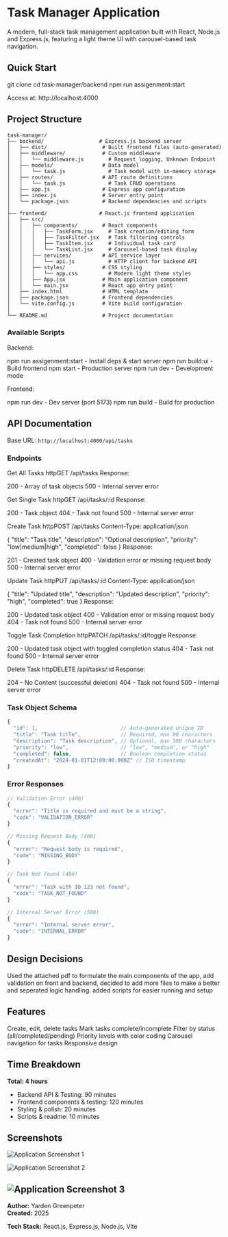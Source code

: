 # Task Manager Application

A modern, full-stack task management application built with React, Node.js and Express.js, featuring a light theme UI with carousel-based task navigation.

## Quick Start

git clone <repository-url>
cd task-manager/backend
npm run assigenment:start

Access at: http://localhost:4000


## Project Structure

```
task-manager/
├── backend/                  # Express.js backend server
│   ├── dist/                  # Built frontend files (auto-generated)
│   ├── middleware/            # Custom middleware
│   │   └── middleware.js        # Request logging, Unknown Endpoint
│   ├── models/                # Data model
│   │   └── task.js              # Task model with in-memory storage
│   ├── routes/                # API route definitions
│   │   └── task.js              # Task CRUD operations
│   ├── app.js                 # Express app configuration
│   ├── index.js               # Server entry point
│   └── package.json           # Backend dependencies and scripts
│
├── frontend/                 # React.js frontend application
│   ├── src/
│   │   ├── components/        # React components
│   │   │   ├── TaskForm.jsx     # Task creation/editing form
│   │   │   ├── TaskFilter.jsx   # Task filtering controls
│   │   │   ├── TaskItem.jsx     # Individual task card
│   │   │   └── TaskList.jsx     # Carousel-based task display
│   │   ├── services/          # API service layer
│   │   │   └── api.js           # HTTP client for backend API
│   │   ├── styles/            # CSS styling
│   │   │   └── app.css          # Modern light theme styles
│   │   ├── App.jsx            # Main application component
│   │   └── main.jsx           # React app entry point
│   ├── index.html             # HTML template
│   ├── package.json           # Frontend dependencies
│   └── vite.config.js         # Vite build configuration
│
└── README.md                  # Project documentation
```

### Available Scripts

Backend:

npm run assigenment:start - Install deps & start server
npm run build:ui - Build frontend
npm start - Production server
npm run dev - Development mode

Frontend:

npm run dev - Dev server (port 5173)
npm run build - Build for production

## API Documentation

Base URL: `http://localhost:4000/api/tasks`

### Endpoints

Get All Tasks
httpGET /api/tasks
Response:

200 - Array of task objects
500 - Internal server error

Get Single Task
httpGET /api/tasks/:id
Response:

200 - Task object
404 - Task not found
500 - Internal server error

Create Task
httpPOST /api/tasks
Content-Type: application/json

{
  "title": "Task title",
  "description": "Optional description",
  "priority": "low|medium|high",
  "completed": false
}
Response:

201 - Created task object
400 - Validation error or missing request body
500 - Internal server error

Update Task
httpPUT /api/tasks/:id
Content-Type: application/json

{
  "title": "Updated title",
  "description": "Updated description",
  "priority": "high",
  "completed": true
}
Response:

200 - Updated task object
400 - Validation error or missing request body
404 - Task not found
500 - Internal server error

Toggle Task Completion
httpPATCH /api/tasks/:id/toggle
Response:

200 - Updated task object with toggled completion status
404 - Task not found
500 - Internal server error

Delete Task
httpDELETE /api/tasks/:id
Response:

204 - No Content (successful deletion)
404 - Task not found
500 - Internal server error

### Task Object Schema

```javascript
{
  "id": 1,                           // Auto-generated unique ID
  "title": "Task title",             // Required, max 80 characters
  "description": "Task description", // Optional, max 500 characters
  "priority": "low",                 // "low", "medium", or "high"
  "completed": false,                // Boolean completion status
  "createdAt": "2024-01-01T12:00:00.000Z" // ISO timestamp
}
```

### Error Responses

```javascript
// Validation Error (400)
{
  "error": "Title is required and must be a string",
  "code": "VALIDATION_ERROR"
}

// Missing Request Body (400)
{
  "error": "Request body is required",
  "code": "MISSING_BODY"
}

// Task Not Found (404)
{
  "error": "Task with ID 123 not found",
  "code": "TASK_NOT_FOUND"
}

// Internal Server Error (500)
{
  "error": "Internal server error",
  "code": "INTERNAL_ERROR"
}
```

## Design Decisions

Used the attached pdf to formulate the main components of the app, add validation on front and backend, 
decided to add  more files to make a better and seperated logic handling.
added scripts for easier running and setup


## Features

Create, edit, delete tasks
Mark tasks complete/incomplete
Filter by status (all/completed/pending)
Priority levels with color coding
Carousel navigation for tasks
Responsive design

## Time Breakdown

**Total: 4 hours**

- Backend API & Testing: 90 minutes
- Frontend components & testing: 120 minutes  
- Styling & polish: 20 minutes
- Scripts & readme: 10 minutes

## Screenshots

![Application Screenshot 1](./assets/images/1.jpg)

![Application Screenshot 2](./assets/images/2.jpg)

![Application Screenshot 3](./assets/images/3.jpg)
---

**Author:** Yarden Greenpeter  
**Created:** 2025

**Tech Stack:** React.js, Express.js, Node.js, Vite
